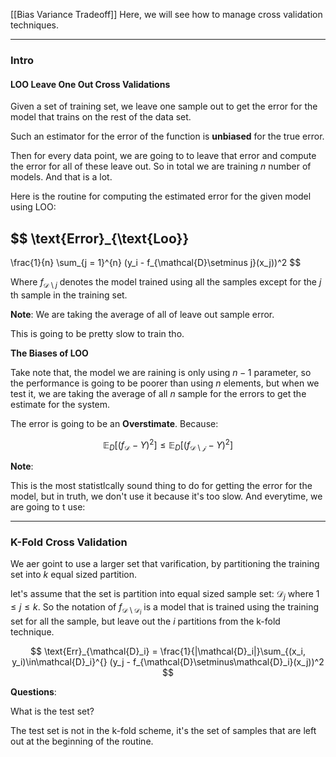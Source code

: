 [[Bias Variance Tradeoff]]
Here, we will see how to manage cross validation techniques. 

---
### **Intro**

#### **LOO Leave One Out Cross Validations**

Given a set of training set, we leave one sample out to get the error for the model that trains on the rest of the data set. 

Such an estimator for the error of the function is **unbiased** for the true error. 

Then for every data point, we are going to to leave that error and compute the error for all of these leave out. So in total we are training $n$ number of models. And that is a lot. 

Here is the routine for computing the estimated error for the given model using LOO: 

$$
\text{Error}_{\text{Loo}}
- 
\frac{1}{n}
\sum_{j = 1}^{n}
    (y_i - f_{\mathcal{D}\setminus j}(x_j))^2
$$

Where $f_{\mathcal{D}\setminus j}$ denotes the model trained using all the samples except for the $j$ th sample in the training set. 

**Note**: We are taking the average of all of leave out sample error. 

This is going to be pretty slow to train tho.

**The Biases of LOO**

Take note that, the model we are raining is only using $n - 1$ parameter, so the performance is going to be poorer than using $n$ elements, but when we test it, we are taking the average of all $n$ sample for the errors to get the estimate for the system. 

The error is going to be an **Overstimate**. Because: 

$$
\mathbb{E}_{D}\left[(f_\mathcal{D} - Y)^2\right] 
\le \mathbb{E}_{D}\left[
    (f_\mathcal{D\setminus j} - Y)^2
    \right]
$$

**Note**: 

This is the most statistlcally sound thing to do for getting the error for the model, but in truth, we don't use it because it's too slow. And everytime, we are going to t use: 

---
### **K-Fold Cross Validation**

We aer goint to use a larger set that varification, by partitioning the training set into $k$ equal sized partition. 

let's assume that the set is partition into equal sized sample set: $\mathcal{D}_j$ where $1 \le j \le k$. So the notation of $f_{\mathcal{D}\setminus\mathcal{D}_i}$ is a model that is trained using the training set for all the sample, but leave out the $i$ partitions from the k-fold technique. 

$$
\text{Err}_{\mathcal{D}_i} = 
\frac{1}{|\mathcal{D}_i|}\sum_{(x_i, y_i)\in\mathcal{D}_i}^{}
    (y_j - f_{\mathcal{D}\setminus\mathcal{D}_i}(x_j))^2
$$

**Questions**: 

What is the test set? 

The test set is not in the k-fold scheme, it's the set of samples that are left out at the beginning of the routine. 


